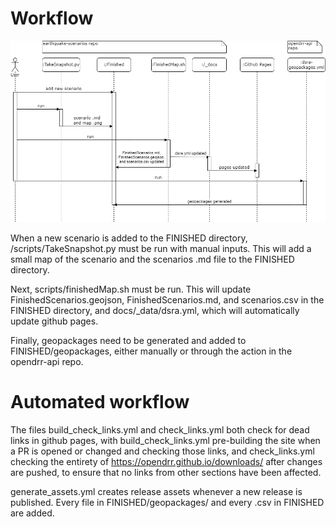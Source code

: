 # Workflow

<img src="./dsra-sequence-diagram.png" width="600">

When a new scenario is added to the FINISHED directory, /scripts/TakeSnapshot.py must be run with manual inputs. This will add a small map of the scenario and the scenarios .md file to the FINISHED directory.

Next, scripts/finishedMap.sh must be run. This will update FinishedScenarios.geojson, FinishedScenarios.md, and scenarios.csv in the FINISHED directory, and docs/_data/dsra.yml, which will automatically update github pages.

Finally, geopackages need to be generated and added to FINISHED/geopackages, either manually or through the action in the opendrr-api repo.

# Automated workflow

The files build_check_links.yml and check_links.yml both check for dead links in github pages, with build_check_links.yml pre-building the site when a PR is opened or changed and checking those links, and check_links.yml checking the entirety of https://opendrr.github.io/downloads/ after changes are pushed, to ensure that no links from other sections have been affected.

generate_assets.yml creates release assets whenever a new release is published. Every file in FINISHED/geopackages/ and every .csv in FINISHED are added.
